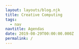 ```yaml
---
layout: layouts/blog.njk
title: Creative Computing
tags:
  - nav
navtitle: Agendas
date: 2019-08-29T00:00:00.000Z
permalink: /
---
```

